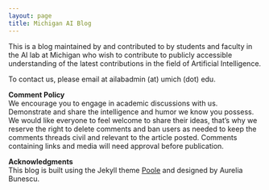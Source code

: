```yaml
---
layout: page
title: Michigan AI Blog
---
```



This is a blog maintained by and contributed to by students and faculty in the AI lab at Michigan who wish to contribute to publicly accessible understanding of the latest contributions in the field of Artificial Intelligence.

To contact us, please email at ailabadmin (at) umich (dot) edu.

<b>Comment Policy</b> <br/>
We encourage you to engage in academic discussions with us. Demonstrate and share the intelligence and humor we know you possess. We would like everyone to feel welcome to share their ideas, that’s why we reserve the right to delete comments and ban users as needed to keep the comments threads civil and relevant to the article posted. Comments containing links and media will need approval before publication.


<b>Acknowledgments</b> <br/>
This blog is built using the Jekyll theme <a href="https://github.com/poole/poole">Poole</a> and designed by Aurelia Bunescu.

